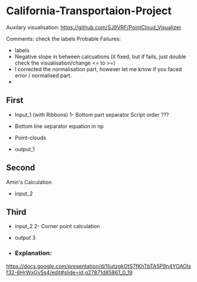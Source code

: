 # California-Transportaion-Project

Auxilary visualisation:
https://github.com/SJ9VRF/PointCloud_Visualizer


Comments: check the labels
Probable Failures:
- labels
- Negative slope in between calcuations (it fixed, but if fails, just double check the visualisation/change <= to >=)
- I corrected the normalisation part, however let me know if you faced error / normalised part.
- 
## First
- Input_1 (with Ribbons)
1- Bottom part separator
Script order ??? 
- Bottom line separator equation in np
- Point-clouds 

- output_1

## Second
Amin's Calculation
- input_2

## Third
- input_2
2- Corner point calculation
- output 3

- ### Explanation:
https://docs.google.com/presentation/d/1IiutzgkOtS7fKhTbTA5P9n4YOAOIsf32-6HrWxGv5s4/edit#slide=id.g27871d85861_0_19
